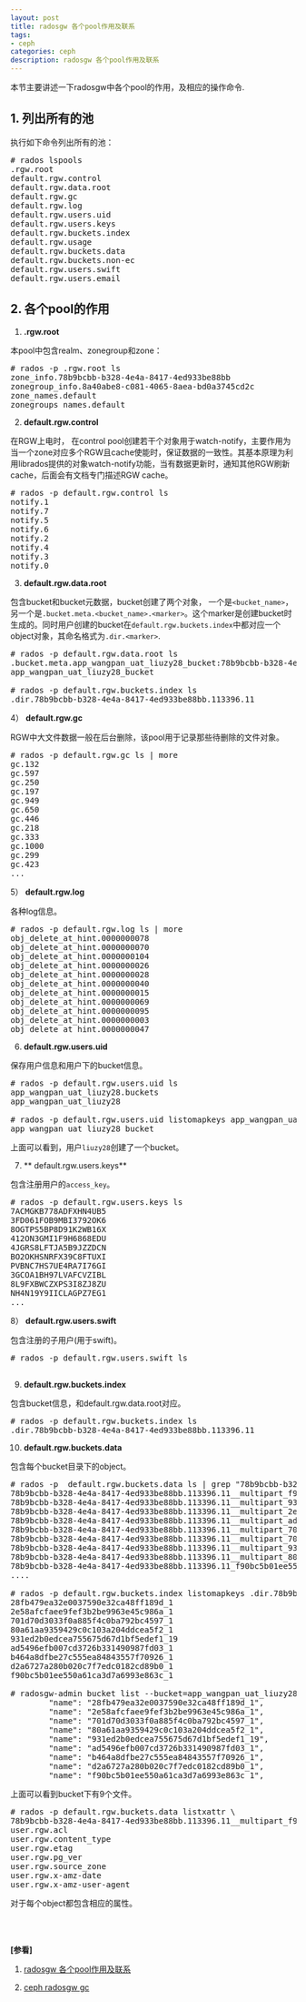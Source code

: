 ```yaml
---
layout: post
title: radosgw 各个pool作用及联系
tags:
- ceph
categories: ceph
description: radosgw 各个pool作用及联系
---
```



本节主要讲述一下radosgw中各个pool的作用，及相应的操作命令.


<!-- more -->


## 1. 列出所有的池
执行如下命令列出所有的池：
<pre>
# rados lspools
.rgw.root
default.rgw.control
default.rgw.data.root
default.rgw.gc
default.rgw.log
default.rgw.users.uid
default.rgw.users.keys
default.rgw.buckets.index
default.rgw.usage
default.rgw.buckets.data
default.rgw.buckets.non-ec
default.rgw.users.swift
default.rgw.users.email
</pre>


## 2. 各个pool的作用

1) **.rgw.root**

本pool中包含realm、zonegroup和zone：
<pre>
# rados -p .rgw.root ls
zone_info.78b9bcbb-b328-4e4a-8417-4ed933be88bb
zonegroup_info.8a40abe8-c081-4065-8aea-bd0a3745cd2c
zone_names.default
zonegroups_names.default
</pre>

2) **default.rgw.control**

在RGW上电时， 在control pool创建若干个对象用于watch-notify，主要作用为当一个zone对应多个RGW且cache使能时，保证数据的一致性。其基本原理为利用librados提供的对象watch-notify功能，当有数据更新时，通知其他RGW刷新cache，后面会有文档专门描述RGW cache。
<pre>
# rados -p default.rgw.control ls
notify.1
notify.7
notify.5
notify.6
notify.2
notify.4
notify.3
notify.0
</pre>

3) **default.rgw.data.root**

包含bucket和bucket元数据，bucket创建了两个对象， 一个是```<bucket_name>```，另一个是```.bucket.meta.<bucket_name>.<marker>```。这个marker是创建bucket时生成的。同时用户创建的bucket在```default.rgw.buckets.index```中都对应一个object对象，其命名格式为```.dir.<marker>```.
<pre>
# rados -p default.rgw.data.root ls 
.bucket.meta.app_wangpan_uat_liuzy28_bucket:78b9bcbb-b328-4e4a-8417-4ed933be88bb.113396.11
app_wangpan_uat_liuzy28_bucket

# rados -p default.rgw.buckets.index ls 
.dir.78b9bcbb-b328-4e4a-8417-4ed933be88bb.113396.11
</pre>

4） **default.rgw.gc**

RGW中大文件数据一般在后台删除，该pool用于记录那些待删除的文件对象。
<pre>
# rados -p default.rgw.gc ls | more
gc.132
gc.597
gc.250
gc.197
gc.949
gc.650
gc.446
gc.218
gc.333
gc.1000
gc.299
gc.423
...
</pre>


5） **default.rgw.log**

各种log信息。
<pre>
# rados -p default.rgw.log ls | more
obj_delete_at_hint.0000000078
obj_delete_at_hint.0000000070
obj_delete_at_hint.0000000104
obj_delete_at_hint.0000000026
obj_delete_at_hint.0000000028
obj_delete_at_hint.0000000040
obj_delete_at_hint.0000000015
obj_delete_at_hint.0000000069
obj_delete_at_hint.0000000095
obj_delete_at_hint.0000000003
obj_delete_at_hint.0000000047
</pre>

6) **default.rgw.users.uid**

保存用户信息和用户下的bucket信息。
<pre>
# rados -p default.rgw.users.uid ls 
app_wangpan_uat_liuzy28.buckets
app_wangpan_uat_liuzy28

# rados -p default.rgw.users.uid listomapkeys app_wangpan_uat_liuzy28.buckets
app_wangpan_uat_liuzy28_bucket
</pre>
上面可以看到，用户```liuzy28```创建了一个bucket。

7) ** default.rgw.users.keys**

包含注册用户的```access_key```。
<pre>
# rados -p default.rgw.users.keys ls
7ACMGKB778ADFXHN4UB5
3FD061FOB9MBI3792OK6
8OGTPS5BP8D91K2WB16X
412ON3GMI1F9H6868EDU
4JGRS8LFTJA5B9JZZDCN
BO2OKHSNRFX39C8FTUXI
PVBNC7HS7UE4RA7I76GI
3GCOA1BH97LVAFCVZIBL
8L9FXBWCZXPS3I8ZJ8ZU
NH4N19Y9IICLAGPZ7EG1
...
</pre>

8） **default.rgw.users.swift**

包含注册的子用户(用于swift)。
<pre>
# rados -p default.rgw.users.swift ls

</pre>

9) **default.rgw.buckets.index**

包含bucket信息，和default.rgw.data.root对应。
<pre>
# rados -p default.rgw.buckets.index ls 
.dir.78b9bcbb-b328-4e4a-8417-4ed933be88bb.113396.11
</pre>

10) **default.rgw.buckets.data**

包含每个bucket目录下的object。
<pre>
# rados -p  default.rgw.buckets.data ls | grep "78b9bcbb-b328-4e4a-8417-4ed933be88bb.113396.11"
78b9bcbb-b328-4e4a-8417-4ed933be88bb.113396.11__multipart_f90bc5b01ee550a61ca3d7a6993e863c_1.2~gii8SrB-7mFepWvb_flR_vZ-rwcyL_n.3
78b9bcbb-b328-4e4a-8417-4ed933be88bb.113396.11__multipart_931ed2b0edcea755675d67d1bf5edef1_19.2~3wDME9d_ntrl-l_MF5dpi70ycL-35lm.3
78b9bcbb-b328-4e4a-8417-4ed933be88bb.113396.11__multipart_2e58afcfaee9fef3b2be9963e45c986a_1.2~pcoCTx8dG4JwRtxxYwh2e5Dgaqm9Jnq.1
78b9bcbb-b328-4e4a-8417-4ed933be88bb.113396.11__multipart_ad5496efb007cd3726b331490987fd03_1.2~BvnuoIfhpzgskVzH7yNdGJKXbE89P5f.1
78b9bcbb-b328-4e4a-8417-4ed933be88bb.113396.11__multipart_701d70d3033f0a885f4c0ba792bc4597_1.2~X-omYr0C4kGS6l5XqUn0VxNbUrjUzZG.4
78b9bcbb-b328-4e4a-8417-4ed933be88bb.113396.11__multipart_701d70d3033f0a885f4c0ba792bc4597_1.2~X-omYr0C4kGS6l5XqUn0VxNbUrjUzZG.7
78b9bcbb-b328-4e4a-8417-4ed933be88bb.113396.11__multipart_931ed2b0edcea755675d67d1bf5edef1_19.2~3wDME9d_ntrl-l_MF5dpi70ycL-35lm.19
78b9bcbb-b328-4e4a-8417-4ed933be88bb.113396.11__multipart_80a61aa9359429c0c103a204ddcea5f2_1.2~MUAMe80jwm9K-kyYzXA6Arw5iVl2YXP.1
78b9bcbb-b328-4e4a-8417-4ed933be88bb.113396.11_f90bc5b01ee550a61ca3d7a6993e863c_1
....

# rados -p default.rgw.buckets.index listomapkeys .dir.78b9bcbb-b328-4e4a-8417-4ed933be88bb.113396.11
28fb479ea32e0037590e32ca48ff189d_1
2e58afcfaee9fef3b2be9963e45c986a_1
701d70d3033f0a885f4c0ba792bc4597_1
80a61aa9359429c0c103a204ddcea5f2_1
931ed2b0edcea755675d67d1bf5edef1_19
ad5496efb007cd3726b331490987fd03_1
b464a8dfbe27c555ea84843557f70926_1
d2a6727a280b020c7f7edc0182cd89b0_1
f90bc5b01ee550a61ca3d7a6993e863c_1

# radosgw-admin bucket list --bucket=app_wangpan_uat_liuzy28_bucket | grep -w name
        "name": "28fb479ea32e0037590e32ca48ff189d_1",
        "name": "2e58afcfaee9fef3b2be9963e45c986a_1",
        "name": "701d70d3033f0a885f4c0ba792bc4597_1",
        "name": "80a61aa9359429c0c103a204ddcea5f2_1",
        "name": "931ed2b0edcea755675d67d1bf5edef1_19",
        "name": "ad5496efb007cd3726b331490987fd03_1",
        "name": "b464a8dfbe27c555ea84843557f70926_1",
        "name": "d2a6727a280b020c7f7edc0182cd89b0_1",
        "name": "f90bc5b01ee550a61ca3d7a6993e863c_1",
</pre>
上面可以看到bucket下有9个文件。

<pre>
# rados -p default.rgw.buckets.data listxattr \
78b9bcbb-b328-4e4a-8417-4ed933be88bb.113396.11__multipart_f90bc5b01ee550a61ca3d7a6993e863c_1.2~gii8SrB-7mFepWvb_flR_vZ-rwcyL_n.3
user.rgw.acl
user.rgw.content_type
user.rgw.etag
user.rgw.pg_ver
user.rgw.source_zone
user.rgw.x-amz-date
user.rgw.x-amz-user-agent
</pre>
对于每个object都包含相应的属性。


<br />
<br />

**[参看]**

1. [radosgw 各个pool作用及联系](https://blog.csdn.net/dengxiafubi/article/details/77099131)

2. [ceph radosgw gc](https://blog.csdn.net/ganggexiongqi/article/details/51160001)

<br />
<br />
<br />

